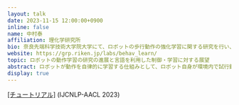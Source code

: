```yaml
---
layout: talk
date: 2023-11-15 12:00:00+0900
inline: false
name: 中村泰
affiliation: 理化学研究所
bio: 奈良先端科学技術大学院大学にて、ロボットの歩行動作の強化学習に関する研究を行い、2004年同大学博士後期課程修了。同大研究員を経て、2006年より大阪大学 (石黒研究室) においてロボットの動作学習やヒューマンロボットインタラクションの研究などに従事。2020年8月より理化学研究所ガーディアンロボットプロジェクト動作学習研究チームにチームリーダーとして勤務。
website: https://grp.riken.jp/labs/behav_learn/
topic: ロボットの動作学習の研究の進展と言語を利用した制御・学習に対する展望
abstract: ロボットが動作を自律的に学習する仕組みとして、ロボット自身が環境内で試行錯誤することによって方策を学習する強化学習が研究されてきました。近年、自然言語を用いたロボットへの指示や大規模言語モデルを用いた動作計画など、従来のロボティクスの枠組みからの拡がりを見せています。ロボットの動作学習の研究についての概観を述べたうえで、今後の展開について議論します。基本的に IJCNLP-AACL 2023 のチュートリアルで発表した Language and Robotics で紹介したものです。
display: true
---
```

[[チュートリアル]](http://www.afnlp.org/conferences/ijcnlp2023/wp/program/accepted-tutorials/) (IJCNLP-AACL 2023)

